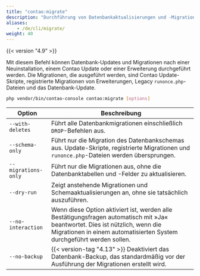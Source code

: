 ```yaml
---
title: "contao:migrate"
description: "Durchführung von Datenbankaktualisierungen und -Migrationen."
aliases:
    - /de/cli/migrate/
weight: 40
---
```



{{< version "4.9" >}}

Mit diesem Befehl können Datenbank-Updates und Migrationen nach einer Neuinstallation, einem Contao Update oder einer 
Erweiterung durchgeführt werden. Die Migrationen, die ausgeführt werden, sind Contao Update-Skripte, registrierte Migrationen von Erweiterungen, 
Legacy `runonce.php`-Dateien und das Datenbank-Update.


```bash
php vendor/bin/contao-console contao:migrate [options]
```

| Option | Beschreibung |
| --- | --- |
| `--with-deletes`   | Führt alle Datenbankmigrationen einschließlich `DROP`-Befehlen aus. |
| `--schema-only`    | Führt nur die Migration des Datenbankschemas aus. Update-Skripte, registrierte Migrationen und `runonce.php`-Dateien werden übersprungen. |
| `--migrations-only` | Führt nur die Migrationen aus, ohne die Datenbanktabellen und -Felder zu aktualisieren. |
| `--dry-run` | Zeigt anstehende Migrationen und Schemaaktualisierungen an, ohne sie tatsächlich auszuführen. |
| `--no-interaction` | Wenn diese Option aktiviert ist, werden alle Bestätigungsfragen automatisch mit »Ja« beantwortet. Dies ist nützlich, wenn die Migrationen in einem automatisierten System durchgeführt werden sollen. |
| `--no-backup` | {{< version-tag "4.13" >}} Deaktiviert das Datenbank-Backup, das standardmäßig vor der Ausführung der Migrationen erstellt wird. |

